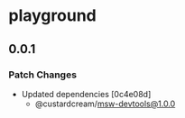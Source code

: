# playground

## 0.0.1

### Patch Changes

- Updated dependencies [0c4e08d]
  - @custardcream/msw-devtools@1.0.0
